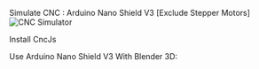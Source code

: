 Simulate CNC : Arduino Nano Shield V3 [Exclude Stepper Motors]
![CNC Simulator]()




Install CncJs 





Use Arduino Nano Shield V3 With Blender 3D:
